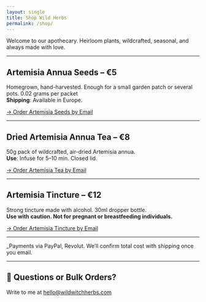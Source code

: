 ```yaml
---
layout: single
title: Shop Wild Herbs
permalink: /shop/
---
```


Welcome to our apothecary. Heirloom plants, wildcrafted, seasonal, and always made with love.

---

##  Artemisia Annua Seeds – €5  
Homegrown, hand-harvested. Enough for a small garden patch or several pots. 0.02 grams per packet  
**Shipping**: Available in Europe.  


[→ Order Artemisia Seeds by Email](mailto:info@wildwitchherbs.com?subject=Order%20Request%20-%20Artemisia%20Seeds&body=Hi%20Wild%20Witch%20Herbs%2C%0A%0AI'd%20like%20to%20order%20the%20Artemisia%20annua%20Seeds.%0A%0AMy%20name%3A%0AMy%20shipping%20address%3A%0APreferred%20payment%20method%20(PayPal%2C%20Revolut)%3A%0A%0AThank%20you.)

---

##  Dried Artemisia Annua Tea – €8  
50g pack of wildcrafted, air-dried Artemisia annua.  
**Use**: Infuse for 5–10 min. Closed lid.


[→ Order Artemisia Tea by Email](mailto:info@wildwitchherbs.com?subject=Order%20Request%20-%20Artemisia%20Tea&body=Hi%20Wild%20Witch%20Herbs%2C%0A%0AI'd%20like%20to%20order%20the%20Artemisia%20annua%20Tea.%0A%0AMy%20nam)

---

##  Artemisia Tincture – €12  
Strong tincture made with alcohol. 30ml dropper bottle.  
**Use with caution. Not for pregnant or breastfeeding individuals.**  


[→ Order Artemisia Tincture by Email](mailto:info@wildwitchherbs.com?subject=Order%20Request%20-%20Artemisia%20Tincture&body=Hi%20Wild%20Witch%20Herbs%2C%0A%0AI'd%20like%20to%20order%20the%20Artemisia%20annua%20Tincture.%0A%0AMy%20name%3A%0AMy%20shipping%20address%3A%0APreferred%20payment%20method%20(PayPal%2C%20Wise%2C%20bank)%3A%0A%0AThank%20you.)

---

_Payments via PayPal, Revolut. 
We’ll confirm total cost with shipping once you email.

---

## 💌 Questions or Bulk Orders?  
Write to me at [hello@wildwitchherbs.com](mailto:info@wildwitchherbs.com)


